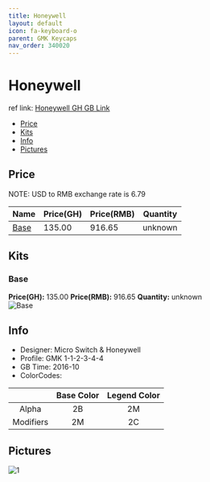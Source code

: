 ```yaml
---
title: Honeywell
layout: default
icon: fa-keyboard-o
parent: GMK Keycaps
nav_order: 340020
---
```


# Honeywell

ref link: [Honeywell GH GB Link](https://geekhack.org/index.php?topic=86286.0)

* [Price](#price)
* [Kits](#kits)
* [Info](#info)
* [Pictures](#pictures)


## Price  
NOTE: USD to RMB exchange rate is 6.79

| Name          | Price(GH)    |  Price(RMB) | Quantity |
| ------------- | ------------ |  ---------- | -------- |
|[Base](#base)|135.00|916.65|unknown|


## Kits
### Base
**Price(GH):** 135.00    **Price(RMB):** 916.65    **Quantity:** unknown  
<img src="{{ 'assets/images/gmk-keycaps/honeywell/kits_pics/base.jpg' | relative_url }}" alt="Base" class="image featured">


## Info
* Designer: Micro Switch & Honeywell
* Profile: GMK 1-1-2-3-4-4
* GB Time: 2016-10
* ColorCodes: 

| |Base Color     | Legend Color
| :-------------: | :-------------: | :------------:
|Alpha|2B|2M
|Modifiers|2M|2C


## Pictures
<img src="{{ 'assets/images/gmk-keycaps/honeywell/rendering_pics/1.jpg' | relative_url }}" alt="1" class="image featured">
